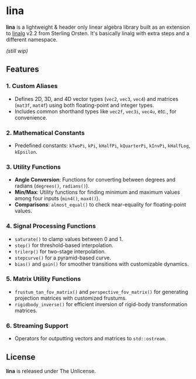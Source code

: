 # lina

**lina** is a lightweight & header only linear algebra library built as an extension to [linalg](https://github.com/sgorsten/linalg/tree/v2.1) v2.2 from Sterling Orsten.
It's basically linalg with extra steps and a different namespace.

_(still wip)_

## Features

### 1. Custom Aliases
   - Defines 2D, 3D, and 4D vector types (`vec2`, `vec3`, `vec4`) and matrices (`mat3f`, `mat4f`) using both floating-point and integer types.
   - Includes common shorthand types like `vec2f`, `vec3i`, `vec4u`, etc., for convenience.

### 2. Mathematical Constants
   - Predefined constants: `kTwoPi`, `kPi`, `kHalfPi`, `kQuarterPi`, `kInvPi`, `kHalfLog`, `kEpsilon`.

### 3. Utility Functions
   - **Angle Conversion**: Functions for converting between degrees and radians (`degrees()`, `radians()`).
   - **Min/Max**: Utility functions for finding minimum and maximum values among four inputs (`min4()`, `max4()`).
   - **Comparisons**: `almost_equal()` to check near-equality for floating-point values.

### 4. Signal Processing Functions
   - `saturate()` to clamp values between 0 and 1.
   - `step()` for threshold-based interpolation.
   - `trilerp()` for two-stage interpolation.
   - `stepcurve()` for a pyramid-based curve.
   - `bias()` and `gain()` for smoother transitions with customizable dynamics.

### 5. Matrix Utility Functions
   - `frustum_tan_fov_matrix()` and `perspective_fov_matrix()` for generating projection matrices with customized frustums.
   - `rigidbody_inverse()` for efficient inversion of rigid-body transformation matrices.

### 6. Streaming Support
   - Operators for outputting vectors and matrices to `std::ostream`.

## License

**lina** is released under The Unlicense.